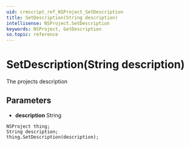 ```yaml
---
uid: crmscript_ref_NSProject_SetDescription
title: SetDescription(String description)
intellisense: NSProject.SetDescription
keywords: NSProject, GetDescription
so.topic: reference
---
```


# SetDescription(String description)

The projects description

## Parameters

* **description** String

```crmscript
NSProject thing;
String description;
thing.SetDescription(description);
```

